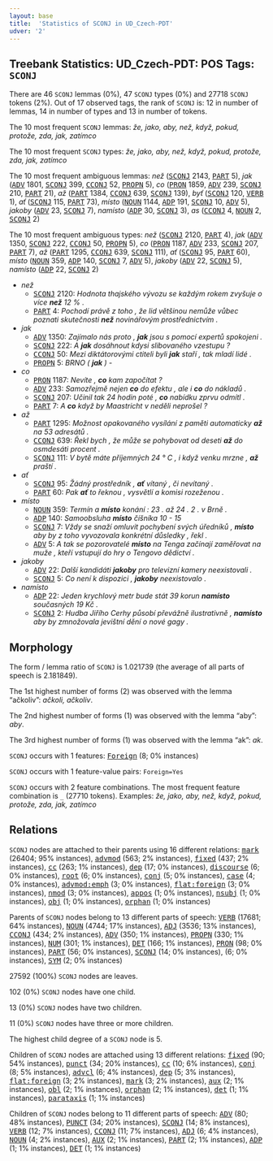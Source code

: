 ```yaml
---
layout: base
title:  'Statistics of SCONJ in UD_Czech-PDT'
udver: '2'
---
```


## Treebank Statistics: UD_Czech-PDT: POS Tags: `SCONJ`

There are 46 `SCONJ` lemmas (0%), 47 `SCONJ` types (0%) and 27718 `SCONJ` tokens (2%).
Out of 17 observed tags, the rank of `SCONJ` is: 12 in number of lemmas, 14 in number of types and 13 in number of tokens.

The 10 most frequent `SCONJ` lemmas: <em>že, jako, aby, než, když, pokud, protože, zda, jak, zatímco</em>

The 10 most frequent `SCONJ` types:  <em>že, jako, aby, než, když, pokud, protože, zda, jak, zatímco</em>

The 10 most frequent ambiguous lemmas: <em>než</em> (<tt><a href="cs_pdt-pos-SCONJ.html">SCONJ</a></tt> 2143, <tt><a href="cs_pdt-pos-PART.html">PART</a></tt> 5), <em>jak</em> (<tt><a href="cs_pdt-pos-ADV.html">ADV</a></tt> 1801, <tt><a href="cs_pdt-pos-SCONJ.html">SCONJ</a></tt> 399, <tt><a href="cs_pdt-pos-CCONJ.html">CCONJ</a></tt> 52, <tt><a href="cs_pdt-pos-PROPN.html">PROPN</a></tt> 5), <em>co</em> (<tt><a href="cs_pdt-pos-PRON.html">PRON</a></tt> 1859, <tt><a href="cs_pdt-pos-ADV.html">ADV</a></tt> 239, <tt><a href="cs_pdt-pos-SCONJ.html">SCONJ</a></tt> 210, <tt><a href="cs_pdt-pos-PART.html">PART</a></tt> 21), <em>až</em> (<tt><a href="cs_pdt-pos-PART.html">PART</a></tt> 1384, <tt><a href="cs_pdt-pos-CCONJ.html">CCONJ</a></tt> 639, <tt><a href="cs_pdt-pos-SCONJ.html">SCONJ</a></tt> 139), <em>byť</em> (<tt><a href="cs_pdt-pos-SCONJ.html">SCONJ</a></tt> 120, <tt><a href="cs_pdt-pos-VERB.html">VERB</a></tt> 1), <em>ať</em> (<tt><a href="cs_pdt-pos-SCONJ.html">SCONJ</a></tt> 115, <tt><a href="cs_pdt-pos-PART.html">PART</a></tt> 73), <em>místo</em> (<tt><a href="cs_pdt-pos-NOUN.html">NOUN</a></tt> 1144, <tt><a href="cs_pdt-pos-ADP.html">ADP</a></tt> 191, <tt><a href="cs_pdt-pos-SCONJ.html">SCONJ</a></tt> 10, <tt><a href="cs_pdt-pos-ADV.html">ADV</a></tt> 5), <em>jakoby</em> (<tt><a href="cs_pdt-pos-ADV.html">ADV</a></tt> 23, <tt><a href="cs_pdt-pos-SCONJ.html">SCONJ</a></tt> 7), <em>namísto</em> (<tt><a href="cs_pdt-pos-ADP.html">ADP</a></tt> 30, <tt><a href="cs_pdt-pos-SCONJ.html">SCONJ</a></tt> 3), <em>as</em> (<tt><a href="cs_pdt-pos-CCONJ.html">CCONJ</a></tt> 4, <tt><a href="cs_pdt-pos-NOUN.html">NOUN</a></tt> 2, <tt><a href="cs_pdt-pos-SCONJ.html">SCONJ</a></tt> 2)

The 10 most frequent ambiguous types:  <em>než</em> (<tt><a href="cs_pdt-pos-SCONJ.html">SCONJ</a></tt> 2120, <tt><a href="cs_pdt-pos-PART.html">PART</a></tt> 4), <em>jak</em> (<tt><a href="cs_pdt-pos-ADV.html">ADV</a></tt> 1350, <tt><a href="cs_pdt-pos-SCONJ.html">SCONJ</a></tt> 222, <tt><a href="cs_pdt-pos-CCONJ.html">CCONJ</a></tt> 50, <tt><a href="cs_pdt-pos-PROPN.html">PROPN</a></tt> 5), <em>co</em> (<tt><a href="cs_pdt-pos-PRON.html">PRON</a></tt> 1187, <tt><a href="cs_pdt-pos-ADV.html">ADV</a></tt> 233, <tt><a href="cs_pdt-pos-SCONJ.html">SCONJ</a></tt> 207, <tt><a href="cs_pdt-pos-PART.html">PART</a></tt> 7), <em>až</em> (<tt><a href="cs_pdt-pos-PART.html">PART</a></tt> 1295, <tt><a href="cs_pdt-pos-CCONJ.html">CCONJ</a></tt> 639, <tt><a href="cs_pdt-pos-SCONJ.html">SCONJ</a></tt> 111), <em>ať</em> (<tt><a href="cs_pdt-pos-SCONJ.html">SCONJ</a></tt> 95, <tt><a href="cs_pdt-pos-PART.html">PART</a></tt> 60), <em>místo</em> (<tt><a href="cs_pdt-pos-NOUN.html">NOUN</a></tt> 359, <tt><a href="cs_pdt-pos-ADP.html">ADP</a></tt> 140, <tt><a href="cs_pdt-pos-SCONJ.html">SCONJ</a></tt> 7, <tt><a href="cs_pdt-pos-ADV.html">ADV</a></tt> 5), <em>jakoby</em> (<tt><a href="cs_pdt-pos-ADV.html">ADV</a></tt> 22, <tt><a href="cs_pdt-pos-SCONJ.html">SCONJ</a></tt> 5), <em>namísto</em> (<tt><a href="cs_pdt-pos-ADP.html">ADP</a></tt> 22, <tt><a href="cs_pdt-pos-SCONJ.html">SCONJ</a></tt> 2)


* <em>než</em>
  * <tt><a href="cs_pdt-pos-SCONJ.html">SCONJ</a></tt> 2120: <em>Hodnota thajského vývozu se každým rokem zvyšuje o více <b>než</b> 12 % .</em>
  * <tt><a href="cs_pdt-pos-PART.html">PART</a></tt> 4: <em>Pochodí právě z toho , že lid většinou nemůže vůbec poznati skutečnosti <b>než</b> novinářovým prostřednictvím .</em>
* <em>jak</em>
  * <tt><a href="cs_pdt-pos-ADV.html">ADV</a></tt> 1350: <em>Zajímalo nás proto , <b>jak</b> jsou s pomocí expertů spokojeni .</em>
  * <tt><a href="cs_pdt-pos-SCONJ.html">SCONJ</a></tt> 222: <em>A <b>jak</b> dosáhnout kdysi slibovaného vzestupu ?</em>
  * <tt><a href="cs_pdt-pos-CCONJ.html">CCONJ</a></tt> 50: <em>Mezi diktátorovými ctiteli byli <b>jak</b> staří , tak mladí lidé .</em>
  * <tt><a href="cs_pdt-pos-PROPN.html">PROPN</a></tt> 5: <em>BRNO ( <b>jak</b> ) -</em>
* <em>co</em>
  * <tt><a href="cs_pdt-pos-PRON.html">PRON</a></tt> 1187: <em>Nevíte , <b>co</b> kam započítat ?</em>
  * <tt><a href="cs_pdt-pos-ADV.html">ADV</a></tt> 233: <em>Samozřejmě nejen <b>co</b> do efektu , ale i <b>co</b> do nákladů .</em>
  * <tt><a href="cs_pdt-pos-SCONJ.html">SCONJ</a></tt> 207: <em>Učinil tak 24 hodin poté , <b>co</b> nabídku zprvu odmítl .</em>
  * <tt><a href="cs_pdt-pos-PART.html">PART</a></tt> 7: <em>A <b>co</b> když by Maastricht v neděli neprošel ?</em>
* <em>až</em>
  * <tt><a href="cs_pdt-pos-PART.html">PART</a></tt> 1295: <em>Možnost opakovaného vysílání z paměti automaticky <b>až</b> na 53 adresátů .</em>
  * <tt><a href="cs_pdt-pos-CCONJ.html">CCONJ</a></tt> 639: <em>Řekl bych , že může se pohybovat od deseti <b>až</b> do osmdesáti procent .</em>
  * <tt><a href="cs_pdt-pos-SCONJ.html">SCONJ</a></tt> 111: <em>V bytě máte příjemných 24 ° C , i když venku mrzne , <b>až</b> praští .</em>
* <em>ať</em>
  * <tt><a href="cs_pdt-pos-SCONJ.html">SCONJ</a></tt> 95: <em>Žádný prostředník , <b>ať</b> vítaný , či nevítaný .</em>
  * <tt><a href="cs_pdt-pos-PART.html">PART</a></tt> 60: <em>Pak <b>ať</b> to řeknou , vysvětlí a komisi rozeženou .</em>
* <em>místo</em>
  * <tt><a href="cs_pdt-pos-NOUN.html">NOUN</a></tt> 359: <em>Termín a <b>místo</b> konání : 23 . až 24 . 2 . v Brně .</em>
  * <tt><a href="cs_pdt-pos-ADP.html">ADP</a></tt> 140: <em>Samoobsluha <b>místo</b> číšníka 10 - 15</em>
  * <tt><a href="cs_pdt-pos-SCONJ.html">SCONJ</a></tt> 7: <em>Vždy se snaží omluvit pochybení svých úředníků , <b>místo</b> aby by z toho vyvozovala konkrétní důsledky , řekl .</em>
  * <tt><a href="cs_pdt-pos-ADV.html">ADV</a></tt> 5: <em>A tak se pozorovatelé <b>místo</b> na Tenga začínají zaměřovat na muže , kteří vstupují do hry o Tengovo dědictví .</em>
* <em>jakoby</em>
  * <tt><a href="cs_pdt-pos-ADV.html">ADV</a></tt> 22: <em>Další kandidáti <b>jakoby</b> pro televizní kamery neexistovali .</em>
  * <tt><a href="cs_pdt-pos-SCONJ.html">SCONJ</a></tt> 5: <em>Co není k dispozici , <b>jakoby</b> neexistovalo .</em>
* <em>namísto</em>
  * <tt><a href="cs_pdt-pos-ADP.html">ADP</a></tt> 22: <em>Jeden krychlový metr bude stát 39 korun <b>namísto</b> současných 19 Kč .</em>
  * <tt><a href="cs_pdt-pos-SCONJ.html">SCONJ</a></tt> 2: <em>Hudba Jiřího Cerhy působí převážně ilustrativně , <b>namísto</b> aby by zmnožovala jevištní dění o nové gagy .</em>

## Morphology

The form / lemma ratio of `SCONJ` is 1.021739 (the average of all parts of speech is 2.181849).

The 1st highest number of forms (2) was observed with the lemma “ačkoliv”: <em>ačkoli, ačkoliv</em>.

The 2nd highest number of forms (1) was observed with the lemma “aby”: <em>aby</em>.

The 3rd highest number of forms (1) was observed with the lemma “ak”: <em>ak</em>.

`SCONJ` occurs with 1 features: <tt><a href="cs_pdt-feat-Foreign.html">Foreign</a></tt> (8; 0% instances)

`SCONJ` occurs with 1 feature-value pairs: `Foreign=Yes`

`SCONJ` occurs with 2 feature combinations.
The most frequent feature combination is `_` (27710 tokens).
Examples: <em>že, jako, aby, než, když, pokud, protože, zda, jak, zatímco</em>


## Relations

`SCONJ` nodes are attached to their parents using 16 different relations: <tt><a href="cs_pdt-dep-mark.html">mark</a></tt> (26404; 95% instances), <tt><a href="cs_pdt-dep-advmod.html">advmod</a></tt> (563; 2% instances), <tt><a href="cs_pdt-dep-fixed.html">fixed</a></tt> (437; 2% instances), <tt><a href="cs_pdt-dep-cc.html">cc</a></tt> (263; 1% instances), <tt><a href="cs_pdt-dep-dep.html">dep</a></tt> (17; 0% instances), <tt><a href="cs_pdt-dep-discourse.html">discourse</a></tt> (6; 0% instances), <tt><a href="cs_pdt-dep-root.html">root</a></tt> (6; 0% instances), <tt><a href="cs_pdt-dep-conj.html">conj</a></tt> (5; 0% instances), <tt><a href="cs_pdt-dep-case.html">case</a></tt> (4; 0% instances), <tt><a href="cs_pdt-dep-advmod-emph.html">advmod:emph</a></tt> (3; 0% instances), <tt><a href="cs_pdt-dep-flat-foreign.html">flat:foreign</a></tt> (3; 0% instances), <tt><a href="cs_pdt-dep-nmod.html">nmod</a></tt> (3; 0% instances), <tt><a href="cs_pdt-dep-appos.html">appos</a></tt> (1; 0% instances), <tt><a href="cs_pdt-dep-nsubj.html">nsubj</a></tt> (1; 0% instances), <tt><a href="cs_pdt-dep-obj.html">obj</a></tt> (1; 0% instances), <tt><a href="cs_pdt-dep-orphan.html">orphan</a></tt> (1; 0% instances)

Parents of `SCONJ` nodes belong to 13 different parts of speech: <tt><a href="cs_pdt-pos-VERB.html">VERB</a></tt> (17681; 64% instances), <tt><a href="cs_pdt-pos-NOUN.html">NOUN</a></tt> (4744; 17% instances), <tt><a href="cs_pdt-pos-ADJ.html">ADJ</a></tt> (3536; 13% instances), <tt><a href="cs_pdt-pos-CCONJ.html">CCONJ</a></tt> (434; 2% instances), <tt><a href="cs_pdt-pos-ADV.html">ADV</a></tt> (350; 1% instances), <tt><a href="cs_pdt-pos-PROPN.html">PROPN</a></tt> (330; 1% instances), <tt><a href="cs_pdt-pos-NUM.html">NUM</a></tt> (301; 1% instances), <tt><a href="cs_pdt-pos-DET.html">DET</a></tt> (166; 1% instances), <tt><a href="cs_pdt-pos-PRON.html">PRON</a></tt> (98; 0% instances), <tt><a href="cs_pdt-pos-PART.html">PART</a></tt> (56; 0% instances), <tt><a href="cs_pdt-pos-SCONJ.html">SCONJ</a></tt> (14; 0% instances),  (6; 0% instances), <tt><a href="cs_pdt-pos-SYM.html">SYM</a></tt> (2; 0% instances)

27592 (100%) `SCONJ` nodes are leaves.

102 (0%) `SCONJ` nodes have one child.

13 (0%) `SCONJ` nodes have two children.

11 (0%) `SCONJ` nodes have three or more children.

The highest child degree of a `SCONJ` node is 5.

Children of `SCONJ` nodes are attached using 13 different relations: <tt><a href="cs_pdt-dep-fixed.html">fixed</a></tt> (90; 54% instances), <tt><a href="cs_pdt-dep-punct.html">punct</a></tt> (34; 20% instances), <tt><a href="cs_pdt-dep-cc.html">cc</a></tt> (10; 6% instances), <tt><a href="cs_pdt-dep-conj.html">conj</a></tt> (8; 5% instances), <tt><a href="cs_pdt-dep-advcl.html">advcl</a></tt> (6; 4% instances), <tt><a href="cs_pdt-dep-dep.html">dep</a></tt> (5; 3% instances), <tt><a href="cs_pdt-dep-flat-foreign.html">flat:foreign</a></tt> (3; 2% instances), <tt><a href="cs_pdt-dep-mark.html">mark</a></tt> (3; 2% instances), <tt><a href="cs_pdt-dep-aux.html">aux</a></tt> (2; 1% instances), <tt><a href="cs_pdt-dep-obl.html">obl</a></tt> (2; 1% instances), <tt><a href="cs_pdt-dep-orphan.html">orphan</a></tt> (2; 1% instances), <tt><a href="cs_pdt-dep-det.html">det</a></tt> (1; 1% instances), <tt><a href="cs_pdt-dep-parataxis.html">parataxis</a></tt> (1; 1% instances)

Children of `SCONJ` nodes belong to 11 different parts of speech: <tt><a href="cs_pdt-pos-ADV.html">ADV</a></tt> (80; 48% instances), <tt><a href="cs_pdt-pos-PUNCT.html">PUNCT</a></tt> (34; 20% instances), <tt><a href="cs_pdt-pos-SCONJ.html">SCONJ</a></tt> (14; 8% instances), <tt><a href="cs_pdt-pos-VERB.html">VERB</a></tt> (12; 7% instances), <tt><a href="cs_pdt-pos-CCONJ.html">CCONJ</a></tt> (11; 7% instances), <tt><a href="cs_pdt-pos-ADJ.html">ADJ</a></tt> (6; 4% instances), <tt><a href="cs_pdt-pos-NOUN.html">NOUN</a></tt> (4; 2% instances), <tt><a href="cs_pdt-pos-AUX.html">AUX</a></tt> (2; 1% instances), <tt><a href="cs_pdt-pos-PART.html">PART</a></tt> (2; 1% instances), <tt><a href="cs_pdt-pos-ADP.html">ADP</a></tt> (1; 1% instances), <tt><a href="cs_pdt-pos-DET.html">DET</a></tt> (1; 1% instances)

